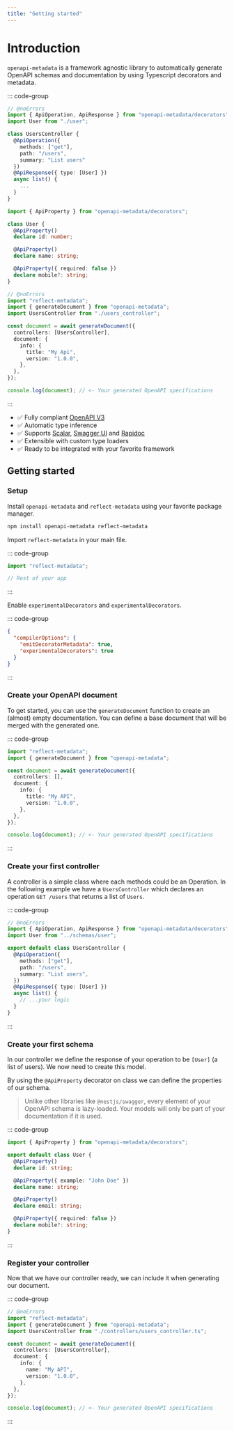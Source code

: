 ```yaml
---
title: "Getting started"
---
```


# Introduction

`openapi-metadata` is a framework agnostic library to automatically generate OpenAPI schemas and documentation by using Typescript decorators and metadata.

::: code-group

```ts [users_controller.ts] twoslash
// @noErrors
import { ApiOperation, ApiResponse } from "openapi-metadata/decorators";
import User from "./user";

class UsersController {
  @ApiOperation({
    methods: ["get"],
    path: "/users",
    summary: "List users"
  })
  @ApiResponse({ type: [User] })
  async list() {
    ...
  }
}
```

```ts [user.ts] twoslash
import { ApiProperty } from "openapi-metadata/decorators";

class User {
  @ApiProperty()
  declare id: number;

  @ApiProperty()
  declare name: string;

  @ApiProperty({ required: false })
  declare mobile?: string;
}
```

```ts [index.ts] twoslash
// @noErrors
import "reflect-metadata";
import { generateDocument } from "openapi-metadata";
import UsersController from "./users_controller";

const document = await generateDocument({
  controllers: [UsersController],
  document: {
    info: {
      title: "My Api",
      version: "1.0.0",
    },
  },
});

console.log(document); // <- Your generated OpenAPI specifications
```

:::

- ✅ Fully compliant [OpenAPI V3](https://swagger.io/specification/)
- ✅ Automatic type inference
- ✅ Supports [Scalar](https://scalar.com/), [Swagger UI](https://swagger.io/tools/swagger-ui/) and [Rapidoc](https://rapidocweb.com/)
- ✅ Extensible with custom type loaders
- ✅ Ready to be integrated with your favorite framework

## Getting started

### Setup

Install `openapi-metadata` and `reflect-metadata` using your favorite package manager.

```bash
npm install openapi-metadata reflect-metadata
```

Import `reflect-metadata` in your main file.

::: code-group

```ts [index.ts]
import "reflect-metadata";

// Rest of your app
```

:::

Enable `experimentalDecorators` and `experimentalDecorators`.

::: code-group

```json [tsconfig.json]
{
  "compilerOptions": {
    "emitDecoratorMetadata": true,
    "experimentalDecorators": true
  }
}
```

:::

### Create your OpenAPI document

To get started, you can use the `generateDocument` function to create an (almost) empty documentation. You can define a base document that will be merged with the generated one.

::: code-group

```ts [index.ts] twoslash
import "reflect-metadata";
import { generateDocument } from "openapi-metadata";

const document = await generateDocument({
  controllers: [],
  document: {
    info: {
      title: "My API",
      version: "1.0.0",
    },
  },
});

console.log(document); // <- Your generated OpenAPI specifications
```

:::

### Create your first controller

A controller is a simple class where each methods could be an Operation.
In the following example we have a `UsersController` which declares an operation `GET /users` that returns a list of `Users`.

::: code-group

```ts [controllers/users_controller.ts] twoslash
// @noErrors
import { ApiOperation, ApiResponse } from "openapi-metadata/decorators";
import User from "../schemas/user";

export default class UsersController {
  @ApiOperation({
    methods: ["get"],
    path: "/users",
    summary: "List users",
  })
  @ApiResponse({ type: [User] })
  async list() {
    // ...your logic
  }
}
```

:::

### Create your first schema

In our controller we define the response of your operation to be `[User]` (a list of users). We now need to create this model.

By using the `@ApiProperty` decorator on class we can define the properties of our schema.

> Unlike other libraries like `@nestjs/swagger`, every element of your OpenAPI schema is lazy-loaded. Your models will only be part of your documentation if it is used.

::: code-group

```ts [schemas/user.ts] twoslash
import { ApiProperty } from "openapi-metadata/decorators";

export default class User {
  @ApiProperty()
  declare id: string;

  @ApiProperty({ example: "John Doe" })
  declare name: string;

  @ApiProperty()
  declare email: string;

  @ApiProperty({ required: false })
  declare mobile?: string;
}
```

:::

### Register your controller

Now that we have our controller ready, we can include it when generating our document.

::: code-group

```ts [index.ts] twoslash
// @noErrors
import "reflect-metadata";
import { generateDocument } from "openapi-metadata";
import UsersController from "./controllers/users_controller.ts";

const document = await generateDocument({
  controllers: [UsersController],
  document: {
    info: {
      name: "My API",
      version: "1.0.0",
    },
  },
});

console.log(document); // <- Your generated OpenAPI specifications
```

:::
